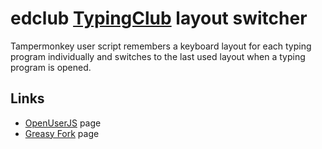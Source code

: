 # edclub [TypingClub](https://www.edclub.com/typingclub) layout switcher

Tampermonkey user script remembers a keyboard layout for each typing program individually and switches to the last used layout when a typing program is opened.

## Links
* [OpenUserJS](https://openuserjs.org/scripts/Winand/TypingClub_layout_switcher) page
* [Greasy Fork](https://greasyfork.org/ru/scripts/418196-typingclub-layout-switcher) page
